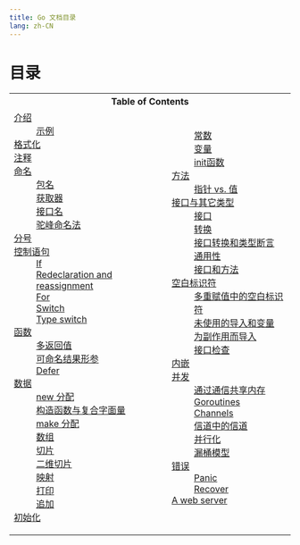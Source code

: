 ```yaml
---
title: Go 文档目录
lang: zh-CN
---
```


# 目录

<table>
    <tbody>
        <tr>
            <th colspan="2">Table of Contents</th>
        </tr>
        <tr>
            <td>
                <dl>
                    <dt><a href="./introduction">介绍</a></dt>
                    <dd><a href="./introduction#例子">示例</a></dd>
                    <dt><a href="./formatting">格式化</a></dt>
                    <dt><a href="./commentary">注释</a></dt>
                    <dt><a href="./names">命名</a></dt>
                    <dd><a href="./names#包名">包名</a></dd>
                    <dd><a href="./names#获取器">获取器</a></dd>
                    <dd><a href="./names#接口名">接口名</a></dd>
                    <dd><a href="./names#驼峰命名法">驼峰命名法</a></dd>
                    <dt><a href="./semicolons">分号</a></dt>
                    <dt><a href="./control-structures">控制语句</a></dt>
                    <dd><a href="./control-structures#if">If</a></dd>
                    <dd><a href="./control-structures#redeclaration_and_reassignment">Redeclaration and reassignment</a></dd>
                    <dd><a href="./control-structures#for">For</a></dd>
                    <dd><a href="./control-structures#switch">Switch</a></dd>
                    <dd><a href="./control-structures#type_switch">Type switch</a></dd>
                    <dt><a href="./functions">函数</a></dt>
                    <dd><a href="./functions#多返回值">多返回值</a></dd>
                    <dd><a href="./functions#可命名结果形参">可命名结果形参</a></dd>
                    <dd><a href="./functions#defer">Defer</a></dd>
                    <dt><a href="./data">数据</a></dt>
                    <dd><a href="./data#new分配">new 分配</a></dd>
                    <dd><a href="./data#构造函数与复合字面量">构造函数与复合字面量</a></dd>
                    <dd><a href="./data#make分配">make 分配</a></dd>
                    <dd><a href="./data#数组">数组</a></dd>
                    <dd><a href="./data#切片">切片</a></dd>
                    <dd><a href="./data#二维切片">二维切片</a></dd>
                    <dd><a href="./data#映射">映射</a></dd>
                    <dd><a href="./data#打印">打印</a></dd>
                    <dd><a href="./data#追加">追加</a></dd>
                    <dt><a href="./initialization">初始化</a></dt>
                    </dl></td><td><dl>
                    <dd><a href="./initialization#常数">常数</a></dd>
                    <dd><a href="./initialization#变量">变量</a></dd>
                    <dd><a href="./initialization#init函数">init函数</a></dd>
                    <dt><a href="./methods">方法</a></dt>
                    <dd><a href="./methods#指针_vs_值">指针 vs. 值</a></dd>
                    <dt><a href="./interfaces_and_types">接口与其它类型</a></dt>
                    <dd><a href="./interfaces_and_types#接口">接口</a></dd>
                    <dd><a href="./interfaces_and_types#转换">转换</a></dd>
                    <dd><a href="./interfaces_and_types#接口转换和类型断言">接口转换和类型断言</a></dd>
                    <dd><a href="./interfaces_and_types#通用性">通用性</a></dd>
                    <dd><a href="./interfaces_and_types#接口和方法">接口和方法</a></dd>
                    <dt><a href="./blank">空白标识符</a></dt>
                    <dd><a href="./blank#多重赋值中的空白标识符">多重赋值中的空白标识符</a></dd>
                    <dd><a href="./blank#未使用的导入和变量">未使用的导入和变量</a></dd>
                    <dd><a href="./blank#为副作用而导入">为副作用而导入</a></dd>
                    <dd><a href="./blank#接口检查">接口检查</a></dd>
                    <dt><a href="./embedding">内嵌</a></dt>
                    <dt><a href="./concurrency">并发</a></dt>
                    <dd><a href="./concurrency#通过通信共享内存">通过通信共享内存</a></dd>
                    <dd><a href="./concurrency#Goroutines">Goroutines</a></dd>
                    <dd><a href="./concurrency#Channels">Channels</a></dd>
                    <dd><a href="./concurrency#信道中的信道">信道中的信道</a></dd>
                    <dd><a href="./concurrency#并行化">并行化</a></dd>
                    <dd><a href="./concurrency#漏桶模型">漏桶模型</a></dd>
                    <dt><a href="./errors">错误</a></dt>
                    <dd><a href="./errors#Panic">Panic</a></dd>
                    <dd><a href="./errors#Recover">Recover</a></dd>
                    <dt><a href="#web_server">A web server</a></dt>
                </dl>
            </td>
        </tr>
    </tbody>
</table>
